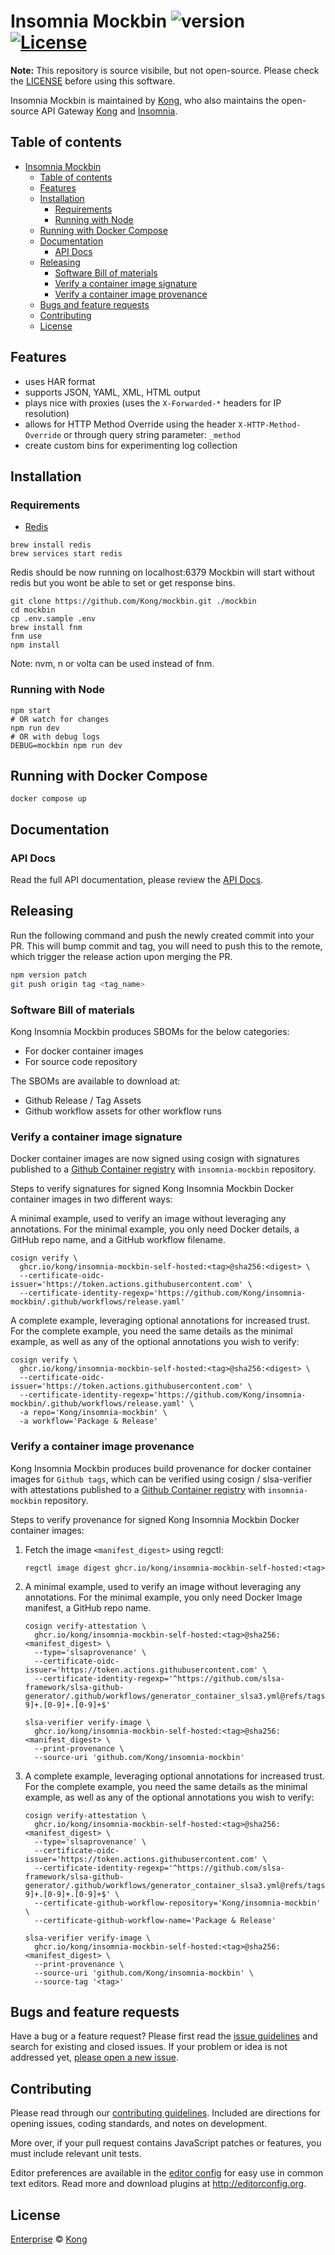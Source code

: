 # Insomnia Mockbin ![version][npm-version] [![License][npm-license]][license-url]

**Note:** This repository is source visibile, but not open-source. Please check the [LICENSE](LICENSE) before using this software.

Insomnia Mockbin is maintained by [Kong](https://github.com/Kong), who also maintains the open-source API Gateway [Kong](https://github.com/Kong/kong) and [Insomnia](https://github.com/Kong/insomnia).

## Table of contents

- [Insomnia Mockbin](#insomnia-mockbin--)
  - [Table of contents](#table-of-contents)
  - [Features](#features)
  - [Installation](#installation)
    - [Requirements](#requirements)
    - [Running with Node](#running-with-node)
  - [Running with Docker Compose](#running-with-docker-compose)
  - [Documentation](#documentation)
    - [API Docs](#api-docs)
  - [Releasing](#releasing)
    - [Software Bill of materials](#software-bill-of-materials)
    - [Verify a container image signature](#verify-a-container-image-signature)
    - [Verify a container image provenance](#verify-a-container-image-provenance)
  - [Bugs and feature requests](#bugs-and-feature-requests)
  - [Contributing](#contributing)
  - [License](#license)

## Features

- uses HAR format
- supports JSON, YAML, XML, HTML output
- plays nice with proxies (uses the `X-Forwarded-*` headers for IP resolution)
- allows for HTTP Method Override using the header `X-HTTP-Method-Override` or through query string parameter: `_method`
- create custom bins for experimenting log collection

## Installation

### Requirements

- [Redis](http://redis.io/)

```shell
brew install redis
brew services start redis
```

Redis should be now running on localhost:6379
Mockbin will start without redis but you wont be able to set or get response bins.

```shell
git clone https://github.com/Kong/mockbin.git ./mockbin
cd mockbin
cp .env.sample .env
brew install fnm
fnm use
npm install
```

Note: nvm, n or volta can be used instead of fnm.

### Running with Node

```shell
npm start
# OR watch for changes
npm run dev
# OR with debug logs
DEBUG=mockbin npm run dev
```

## Running with Docker Compose

```shell
docker compose up
```

## Documentation

### API Docs

Read the full API documentation, please review the [API Docs](https://github.com/Kong/mockbin/tree/master/docs).

## Releasing

Run the following command and push the newly created commit into your PR.
This will bump commit and tag, you will need to push this to the remote, which trigger the release action upon merging the PR.

```sh
npm version patch
git push origin tag <tag_name>
```

### Software Bill of materials

Kong Insomnia Mockbin produces SBOMs for the below categories:

- For docker container images
- For source code repository

The SBOMs are available to download at:

- Github Release / Tag Assets
- Github workflow assets for other workflow runs

### Verify a container image signature

Docker container images are now signed using cosign with signatures published to a [Github Container registry](https://ghcr.io) with `insomnia-mockbin` repository.

Steps to verify signatures for signed Kong Insomnia Mockbin Docker container images in two different ways:

A minimal example, used to verify an image without leveraging any annotations. For the minimal example, you only need Docker details, a GitHub repo name, and a GitHub workflow filename.

```code
cosign verify \
  ghcr.io/kong/insomnia-mockbin-self-hosted:<tag>@sha256:<digest> \
  --certificate-oidc-issuer='https://token.actions.githubusercontent.com' \
  --certificate-identity-regexp='https://github.com/Kong/insomnia-mockbin/.github/workflows/release.yaml'
```

A complete example, leveraging optional annotations for increased trust. For the complete example, you need the same details as the minimal example, as well as any of the optional annotations you wish to verify:

```code
cosign verify \
  ghcr.io/kong/insomnia-mockbin-self-hosted:<tag>@sha256:<digest> \
  --certificate-oidc-issuer='https://token.actions.githubusercontent.com' \
  --certificate-identity-regexp='https://github.com/Kong/insomnia-mockbin/.github/workflows/release.yaml' \
  -a repo='Kong/insomnia-mockbin' \
  -a workflow='Package & Release'
```

### Verify a container image provenance

Kong Insomnia Mockbin produces build provenance for docker container images for `Github tags`, which can be verified using cosign / slsa-verifier with attestations published to a [Github Container registry](https://ghcr.io) with `insomnia-mockbin` repository.

Steps to verify provenance for signed Kong Insomnia Mockbin Docker container images:

1. Fetch the image `<manifest_digest>` using regctl:

   ```code
   regctl image digest ghcr.io/kong/insomnia-mockbin-self-hosted:<tag>
   ```

2. A minimal example, used to verify an image without leveraging any annotations. For the minimal example, you only need Docker Image manifest, a GitHub repo name.

   ```code
   cosign verify-attestation \
     ghcr.io/kong/insomnia-mockbin-self-hosted:<tag>@sha256:<manifest_digest> \
     --type='slsaprovenance' \
     --certificate-oidc-issuer='https://token.actions.githubusercontent.com' \
     --certificate-identity-regexp='^https://github.com/slsa-framework/slsa-github-generator/.github/workflows/generator_container_slsa3.yml@refs/tags/v[0-9]+.[0-9]+.[0-9]+$'
   ```

   ```code
   slsa-verifier verify-image \
     ghcr.io/kong/insomnia-mockbin-self-hosted:<tag>@sha256:<manifest_digest> \
     --print-provenance \
     --source-uri 'github.com/Kong/insomnia-mockbin'
   ```

3. A complete example, leveraging optional annotations for increased trust. For the complete example, you need the same details as the minimal example, as well as any of the optional annotations you wish to verify:

   ```code
   cosign verify-attestation \
     ghcr.io/kong/insomnia-mockbin-self-hosted:<tag>@sha256:<manifest_digest> \
     --type='slsaprovenance' \
     --certificate-oidc-issuer='https://token.actions.githubusercontent.com' \
     --certificate-identity-regexp='^https://github.com/slsa-framework/slsa-github-generator/.github/workflows/generator_container_slsa3.yml@refs/tags/v[0-9]+.[0-9]+.[0-9]+$' \
     --certificate-github-workflow-repository='Kong/insomnia-mockbin' \
     --certificate-github-workflow-name='Package & Release'
   ```

   ```code
   slsa-verifier verify-image \
     ghcr.io/kong/insomnia-mockbin-self-hosted:<tag>@sha256:<manifest_digest> \
     --print-provenance \
     --source-uri 'github.com/Kong/insomnia-mockbin' \
     --source-tag '<tag>'
   ```

## Bugs and feature requests

Have a bug or a feature request? Please first read the [issue guidelines](CONTRIBUTING.md#using-the-issue-tracker) and search for existing and closed issues. If your problem or idea is not addressed yet, [please open a new issue](/issues).

## Contributing

Please read through our [contributing guidelines](CONTRIBUTING.md). Included are directions for opening issues, coding standards, and notes on development.

More over, if your pull request contains JavaScript patches or features, you must include relevant unit tests.

Editor preferences are available in the [editor config](.editorconfig) for easy use in common text editors. Read more and download plugins at <http://editorconfig.org>.

## License

[Enterprise](LICENSE) &copy; [Kong](https://www.konghq.com)

[license-url]: https://github.com/Kong/mockbin/blob/master/LICENSE
[npm-license]: https://img.shields.io/npm/l/mockbin.svg?style=flat-square
[npm-version]: https://img.shields.io/npm/v/mockbin.svg?style=flat-square
